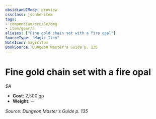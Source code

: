 ```yaml
---
obsidianUIMode: preview
cssclass: json5e-item
tags:
- compendium/src/5e/dmg
- item/gear/a
aliases: ["Fine gold chain set with a fire opal"]
SourceType: "Magic Item"
NoteIcon: magicitem
BookSource: Dungeon Master's Guide p. 135
---
```

# Fine gold chain set with a fire opal
*$A*  

- **Cost**: 2,500 gp
- **Weight**: ⏤

*Source: Dungeon Master's Guide p. 135*